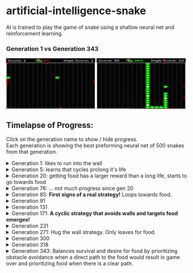 # artificial-intelligence-snake
AI is trained to play the game of snake using a shallow neural net and reinforcement learning.


### Generation 1 vs Generation 343
<img src="./images/gif/1_10fps.gif" width="48%">
<img src="./images/gif/343_10fps.gif" width="48%">

## Timelapse of Progress:

Click on the generation name to show / hide progress.<br>
Each generation is showing the best preforming neural net of 500 snakes from that generation.

<details>

<summary>Generation 1: likes to run into the wall</summary>

<img src="./images/gif/1_10fps.gif" width="100%">

</details>

<details>

<summary>Generation 5: learns that cycles prolong it's life</summary>

<img src="./images/gif/5_10fps.gif" width="100%">

</details>

<details>

<summary>Generation 20: getting food has a larger reward than a long life, starts to go towards food</summary>

<img src="./images/gif/20_10fps.gif" width="100%">

</details>

<details>

<summary>Generation 76: ... not much progress since gen 20</summary>

<img src="./images/gif/76_10fps.gif" width="100%">

</details>

<details>

<summary>Generation 85: <b>First signs of a real strategy!</b> Loops towards food.</summary>

<img src="./images/gif/85_10fps.gif" width="100%">

</details>

<details>

<summary>Generation 91</summary>

<img src="./images/gif/91_10fps.gif" width="100%">

</details>

<details>

<summary>Generation 131</summary>

<img src="./images/gif/131_10fps.gif" width="100%">

</details>

<details>

<summary>Generation 171: <b>A cyclic strategy that avoids walls and targets food emerges!</b></summary>

<img src="./images/gif/171_10fps.gif" width="100%">

</details>

<details>

<summary>Generation 231</summary>

<img src="./images/gif/231_10fps.gif" width="100%">

</details>

<details>

<summary>Generation 271: Hug the wall strategy. Only leaves for food.</summary>

<img src="./images/gif/271.gif" width="100%">

</details>

<details>

<summary>Generation 300</summary>

<img src="./images/gif/300.gif" width="100%">

</details>

<details>

<summary>Generation 318</summary>

<img src="./images/gif/318.gif" width="100%">

</details>

<details>

<summary>Generation 343: Balances survival and desire for food by prioritizing obstacle avoidance when a direct path to the food would result in game over and prioritizing food when there is a clear path.</summary>

<img src="./images/gif/343_10fps.gif" width="100%">

</details>


</details>
